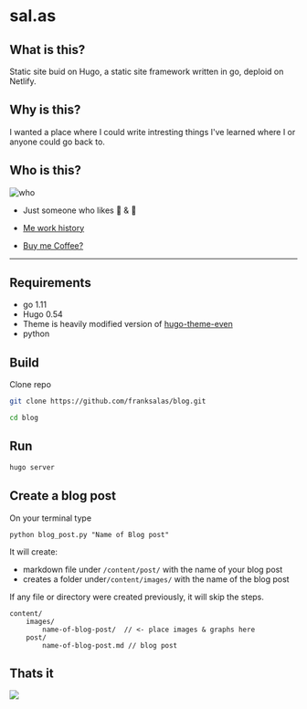 # sal.as
## What is this?
Static site buid on Hugo, a static site  framework written in go,  deploid on Netlify.
## Why is this?
I wanted a place where I could write intresting things I've learned where I or anyone could go back to.

## Who is this?

![who](https://media.giphy.com/media/3tHXbjKLm2tkfMMgA0/giphy.gif)


- Just someone who likes :pizza: & :bread:
- [Me work  history](https://www.linkedin.com/in/frank-salas/)

- [Buy me Coffee?](https://ko-fi.com/K3K4QVF2)

---
## Requirements
- go 1.11
- Hugo 0.54
- Theme is heavily modified version of [hugo-theme-even
](https://github.com/olOwOlo/hugo-theme-even)
- python

## Build
Clone repo

```bash
git clone https://github.com/franksalas/blog.git

cd blog
```
## Run
```bash
hugo server
```

## Create a blog post

On your terminal type

```$
python blog_post.py "Name of Blog post"
```
It will create:
- markdown file under `/content/post/` with the name of your blog post
- creates a folder under`/content/images/` with the name of the blog post

If any file or directory were created previously, it will skip the steps.


```
content/
    images/
        name-of-blog-post/  // <- place images & graphs here
    post/
        name-of-blog-post.md // blog post
```

## Thats it

![](https://media.giphy.com/media/xT0Gqr2V8DpUGdKgcU/giphy.gif)